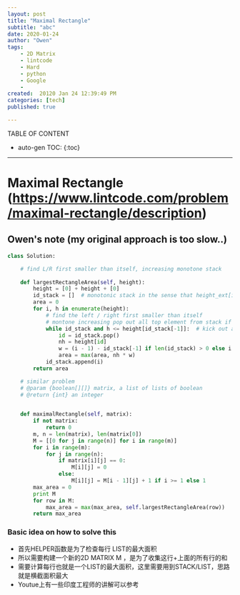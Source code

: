 ```yaml
---
layout: post
title: "Maximal Rectangle"
subtitle: "abc"
date: 2020-01-24
author: "Owen"
tags: 
    - 2D Matrix
    - lintcode
    - Hard
    - python
    - Google 
    - 
created:  20120 Jan 24 12:39:49 PM
categories: [tech]
published: true

---
```



TABLE OF CONTENT

* auto-gen TOC:
{:toc}

- - -

#  Maximal Rectangle (https://www.lintcode.com/problem/maximal-rectangle/description)
## Owen's note (my original approach is too slow..) 
```python
class Solution:

    # find L/R first smaller than itself, increasing monotone stack
    
    def largestRectangleArea(self, height):
        height = [0] + height + [0]
        id_stack = []  # monotonic stack in the sense that height_ext[id_stack[:]] is monotonic
        area = 0
        for i, h in enumerate(height):
            # find the left / right first smaller than itself
            # montone increasing pop out all top element from stack if larger than new comer
            while id_stack and h <= height[id_stack[-1]]:  # kick out all greater than comming value h
                id = id_stack.pop()
                nh = height[id]
                w = (i - 1) - id_stack[-1] if len(id_stack) > 0 else i
                area = max(area, nh * w)
            id_stack.append(i)
        return area

    # similar problem
    # @param {boolean[][]} matrix, a list of lists of boolean
    # @return {int} an integer

    
    def maximalRectangle(self, matrix):
        if not matrix:
            return 0
        m, n = len(matrix), len(matrix[0])
        M = [[0 for j in range(n)] for i in range(m)]
        for i in range(m):
            for j in range(n):
                if matrix[i][j] == 0:
                    M[i][j] = 0
                else:
                    M[i][j] = M[i - 1][j] + 1 if i >= 1 else 1
        max_area = 0
        print M
        for row in M:
            max_area = max(max_area, self.largestRectangleArea(row))
        return max_area

```
### Basic idea on how to solve this 
   - 首先HELPER函数是为了检查每行 LIST的最大面积
   - 所以需要构建一个新的2D MATRIX M ，是为了收集这行+上面的所有行的和
   - 需要计算每行也就是一个LIST的最大面积，这里需要用到STACK/LIST，思路就是横截面积最大
   - Youtue上有一些印度工程师的讲解可以参考
